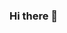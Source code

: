 ### Hi there 👋

<!--
**ajotagesr/ajotagesr** is a ✨ _special_ ✨ repository because its `README.md` (this file) appears on your GitHub profile.
-->



